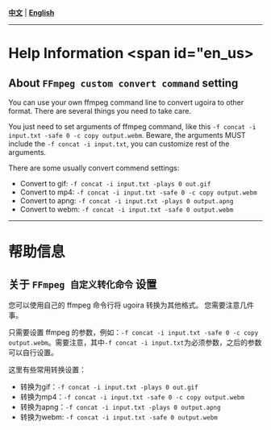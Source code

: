 <a href="#zh_cn"><strong>中文</strong></a> | <a href="#en_us"><strong>English</strong></a>

------

# Help Information <span id="en_us></span>

## About `FFmpeg custom convert command` setting <span id="about-ffmpeg-custom-convert-command-en_us"></span>

You can use your own ffmpeg command line to convert ugoira to other format. There are several things you need to take care.

You just need to set arguments of ffmpeg command, like this `-f concat -i input.txt -safe 0 -c copy output.webm`. Beware, the arguments MUST include the `-f concat -i input.txt`, you can customize rest of the arguments.

There are some usually convert commend settings:
* Convert to gif: `-f concat -i input.txt -plays 0 out.gif`
* Convert to mp4: `-f concat -i input.txt -safe 0 -c copy output.webm`
* Convert to apng: `-f concat -i input.txt -plays 0 output.apng`
* Convert to webm: `-f concat -i input.txt -safe 0 output.webm`

-----

# 帮助信息 <span id="zh_cn"></span>


## 关于 `FFmpeg 自定义转化命令` 设置 <span id="about-ffmpeg-custom-convert-command-zh_cn"></span>

您可以使用自己的 ffmpeg 命令行将 ugoira 转换为其他格式。 您需要注意几件事。

只需要设置 ffmpeg 的参数，例如：`-f concat -i input.txt -safe 0 -c copy output.webm`。需要注意，其中`-f concat -i input.txt`为必须参数，之后的参数可以自行设置。

这里有些常用转换设置：

* 转换为gif：`-f concat -i input.txt -plays 0 out.gif`
* 转换为mp4：`-f concat -i input.txt -safe 0 -c copy output.webm`
* 转换为apng：`-f concat -i input.txt -plays 0 output.apng`
* 转换为webm: `-f concat -i input.txt -safe 0 output.webm`
